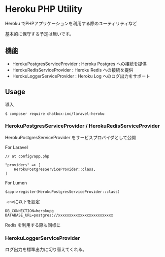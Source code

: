 # Heroku PHP Utility 

Heroku でPHPアプリケーションを利用する際のユーティリティなど

基本的に保守する予定は無いです。

## 機能

- HerokuPostgresServiceProvider : Heroku Postgres への接続を提供
- HerokuRedisServiceProvider : Heroku Redis への接続を提供
- HerokuLoggerServiceProvider : Heroku Log へのログ出力をサポート

## Usage

導入

````
$ composer require chatbox-inc/laravel-heroku
````

### HerokuPostgresServiceProvider / HerokuRedisServiceProvider

HerokuPostgresServiceProvider をサービスプロバイダとして公開

For Laravel 

````
// at config/app.php

"providers" => [
    HerokuPostgresServiceProvider::class,
]
````

For Lumen 

````
$app->register(HerokuPostgresServiceProvider::class)
````

`.env`に以下を設定

````
DB_CONNECTION=herokupg
DATABASE_URL=postgres://xxxxxxxxxxxxxxxxxxxxxxxxx
````

Redis を利用する際も同様に

### HerokuLoggerServiceProvider

ログ出力を標準出力に切り替えてくれる。

